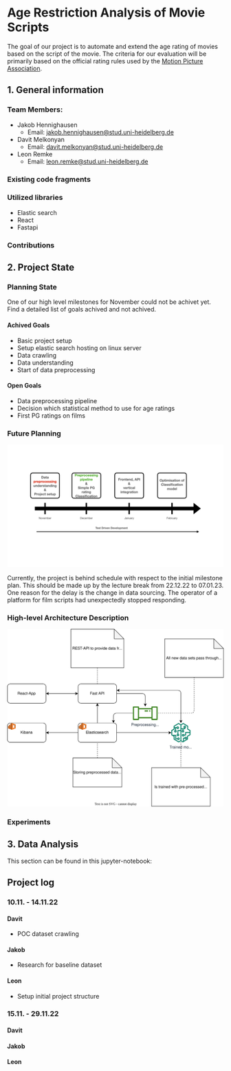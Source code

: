 # Age Restriction Analysis of Movie Scripts
The goal of our project is to automate and extend the age rating of movies based on the script of the movie. The criteria for our evaluation will be primarily based on the official rating rules used by the [Motion Picture Association](https://www.filmratings.com/RatingsGuide).

## 1. General information
### Team Members:
- Jakob Hennighausen
  - Email: jakob.hennighausen@stud.uni-heidelberg.de
- Davit Melkonyan
  - Email: davit.melkonyan@stud.uni-heidelberg.de
- Leon Remke
  - Email: leon.remke@stud.uni-heidelberg.de
### Existing code fragments

### Utilized libraries
- Elastic search
- React
- Fastapi

### Contributions

## 2. Project State

### Planning State
One of our high level milestones for November could not be achivet yet. Find a detailed list of goals achived and not achived.
#### Achived Goals
- Basic project setup
- Setup elastic search hosting on linux server
- Data crawling
- Data understanding
- Start of data preprocessing
#### Open Goals
- Data preprocessing pipeline
- Decision which statistical method to use for age ratings
- First PG ratings on films
### Future Planning

<img src="./assets/Milestones_New.001.png">

Currently, the project is behind schedule with respect to the initial milestone plan. This should be made up by the lecture break from 22.12.22 to 07.01.23.
One reason for the delay is the change in data sourcing. The operator of a platform for film scripts had unexpectedly stopped responding.
### High-level Architecture Description


<img src="./assets/high_level_architecture_dsta.svg">

### Experiments

## 3. Data Analysis
This section can be found in this jupyter-notebook: 
## Project log
### 10.11. - 14.11.22
#### Davit
- POC dataset crawling
#### Jakob
- Research for baseline dataset
#### Leon
- Setup initial project structure
### 15.11. - 29.11.22
#### Davit
#### Jakob
#### Leon

